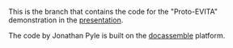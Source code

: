 This is the branch that contains the code for the "Proto-EVITA"
demonstration in the [presentation].

The code by Jonathan Pyle is built on the [docassemble] platform.

[docassemble]: https://docassemble.org
[presentation]: https://www.canva.com/design/DAGBvgKOw2o/M1vnyDLa8rJX22tDBg3Q1Q/edit?utm_content=DAGBvgKOw2o&utm_campaign=designshare&utm_medium=link2&utm_source=sharebutton
